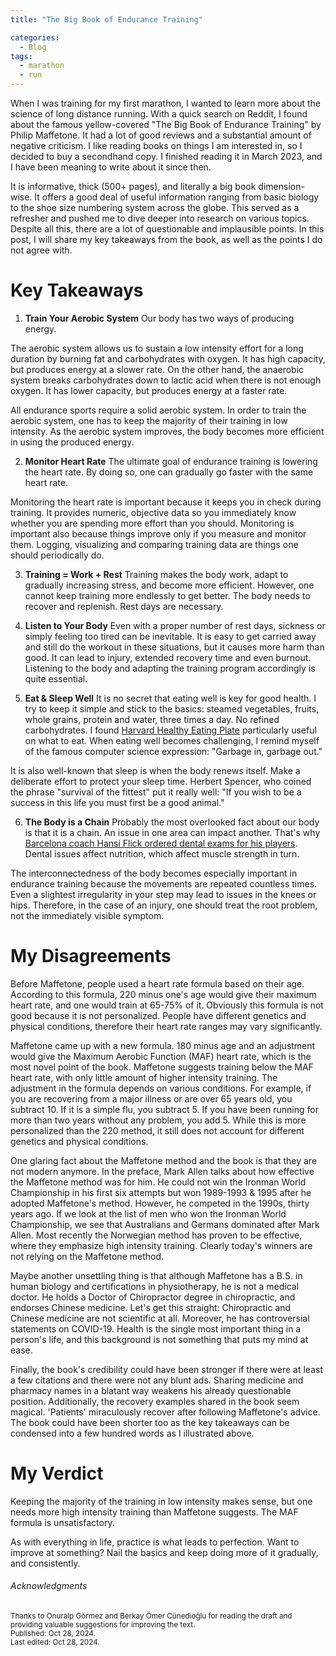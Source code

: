```yaml
---
title: "The Big Book of Endurance Training"

categories:
  - Blog
tags:
  - marathon
  - run
---
```


When I was training for my first marathon, I wanted to learn more about the science of long distance running. With a quick search on Reddit, I found about the famous yellow-covered "The Big Book of Endurance Training" by Philip Maffetone. It had a lot of good reviews and a substantial amount of negative criticism. I like reading books on things I am interested in, so I decided to buy a secondhand copy. I finished reading it in March 2023, and I have been meaning to write about it since then.

It is informative, thick (500+ pages), and literally a big book dimension-wise. It offers a good deal of useful information ranging from basic biology to the shoe size numbering system across the globe. This served as a refresher and pushed me to dive deeper into research on various topics. Despite all this, there are a lot of questionable and implausible points. In this post, I will share my key takeaways from the book, as well as the points I do not agree with.

# Key Takeaways

1. **Train Your Aerobic System**
Our body has two ways of producing energy.

The aerobic system allows us to sustain a low intensity effort for a long duration by burning fat and carbohydrates with oxygen. It has high capacity, but produces energy at a slower rate. On the other hand, the anaerobic system breaks carbohydrates down to lactic acid when there is not enough oxygen. It has lower capacity, but produces energy at a faster rate.

All endurance sports require a solid aerobic system. In order to train the aerobic system, one has to keep the majority of their training in low intensity. As the aerobic system improves, the body becomes more efficient in using the produced energy.

2. **Monitor Heart Rate**
The ultimate goal of endurance training is lowering the heart rate. By doing so, one can gradually go faster with the same heart rate.

Monitoring the heart rate is important because it keeps you in check during training. It provides numeric, objective data so you immediately know whether you are spending more effort than you should. Monitoring is important also because things improve only if you measure and monitor them. Logging, visualizing and comparing training data are things one should periodically do.

3. **Training = Work + Rest**
Training makes the body work, adapt to gradually increasing stress, and become more efficient. However, one cannot keep training more endlessly to get better. The body needs to recover and replenish. Rest days are necessary.

4. **Listen to Your Body**
Even with a proper number of rest days, sickness or simply feeling too tired can be inevitable. It is easy to get carried away and still do the workout in these situations, but it causes more harm than good. It can lead to injury, extended recovery time and even burnout. Listening to the body and adapting the training program accordingly is quite essential.

5. **Eat \& Sleep Well**
It is no secret that eating well is key for good health. I try to keep it simple and stick to the basics: steamed vegetables, fruits, whole grains, protein and water, three times a day. No refined carbohydrates. I found [Harvard Healthy Eating Plate](https://nutritionsource.hsph.harvard.edu/healthy-eating-plate/) particularly useful on what to eat. When eating well becomes challenging, I remind myself of the famous computer science expression: "Garbage in, garbage out."

It is also well-known that sleep is when the body renews itself. Make a deliberate effort to protect your sleep time. Herbert Spencer, who coined the phrase "survival of the fittest" put it really well: "If you wish to be a success in this life you must first be a good animal."

6. **The Body is a Chain**
Probably the most overlooked fact about our body is that it is a chain. An issue in one area can impact another. That's why [Barcelona coach Hansi Flick ordered dental exams for his players](https://www.barcablaugranes.com/2024/7/12/24197138/hansi-flick-orders-dental-exams-for-all-barcelona-players). Dental issues affect nutrition, which affect muscle strength in turn.

The interconnectedness of the body becomes especially important in endurance training because the movements are repeated countless times. Even a slightest irregularity in your step may lead to issues in the knees or hips. Therefore, in the case of an injury, one should treat the root problem, not the immediately visible symptom.

# My Disagreements

Before Maffetone, people used a heart rate formula based on their age. According to this formula, 220 minus one's age would give their maximum heart rate, and one would train at 65-75\% of it. Obviously this formula is not good because it is not personalized. People have different genetics and physical conditions, therefore their heart rate ranges may vary significantly.

Maffetone came up with a new formula. 180 minus age and an adjustment would give the Maximum Aerobic Function (MAF) heart rate, which is the most novel point of the book. Maffetone suggests training below the MAF heart rate, with only little amount of higher intensity training. The adjustment in the formula depends on various conditions. For example, if you are recovering from a major illness or are over 65 years old, you subtract 10. If it is a simple flu, you subtract 5. If you have been running for more than two years without any problem, you add 5. While this is more personalized than the 220 method, it still does not account for different genetics and physical conditions.

One glaring fact about the Maffetone method and the book is that they are not modern anymore. In the preface, Mark Allen talks about how effective the Maffetone method was for him. He could not win the Ironman World Championship in his first six attempts but won 1989-1993 \& 1995 after he adopted Maffetone's method. However, he competed in the 1990s, thirty years ago. If we look at the list of men who won the Ironman World Championship, we see that Australians and Germans dominated after Mark Allen. Most recently the Norwegian method has proven to be effective, where they emphasize high intensity training. Clearly today's winners are not relying on the Maffetone method.

Maybe another unsettling thing is that although Maffetone has a B.S. in human biology and certifications in physiotherapy, he is not a medical doctor. He holds a Doctor of Chiropractor degree in chiropractic, and endorses Chinese medicine. Let's get this straight: Chiropractic and Chinese medicine are not scientific at all. Moreover, he has controversial statements on COVID-19. Health is the single most important thing in a person's life, and this background is not something that puts my mind at ease. 

Finally, the book's credibility could have been stronger if there were at least a few citations and there were not any blunt ads. Sharing medicine and pharmacy names in a blatant way weakens his already questionable position. Additionally, the recovery examples shared in the book seem magical. 'Patients' miraculously recover after following Maffetone's advice. The book could have been shorter too as the key takeaways can be condensed into a few hundred words as I illustrated above.

# My Verdict

Keeping the majority of the training in low intensity makes sense, but one needs more high intensity training than Maffetone suggests. The MAF formula is unsatisfactory.

As with everything in life, practice is what leads to perfection. Want to improve at something? Nail the basics and keep doing more of it gradually, and consistently.

###### Acknowledgments
<small>Thanks to Onuralp Görmez and Berkay Ömer Cünedioğlu for reading the draft and providing valuable suggestions for improving the text.<br>
Published: Oct 28, 2024.<br>
Last edited: Oct 28, 2024.</small>
